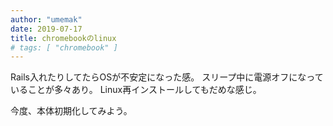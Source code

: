 ```yaml
---
author: "umemak"
date: 2019-07-17
title: chromebookのlinux
# tags: [ "chromebook" ]
---
```


Rails入れたりしてたらOSが不安定になった感。
スリープ中に電源オフになっていることが多々あり。
Linux再インストールしてもだめな感じ。

今度、本体初期化してみよう。
